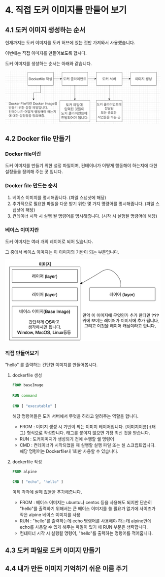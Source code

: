 # 4. 직접 도커 이미지를 만들어 보기

## 4.1 도커 이미지 생성하는 순서

현재까지는 도커 이미지를 도커 허브에 있는 것만 가져와서 사용했습니다.

이번에는 직접 이미지를 만들어보도록 합시다.



도커 이미지를 생성하는 순서는 아래와 같습니다.

![image-20210817012325512](../images/section04/how_to_make_docker_image.png)



## 4.2 Docker file 만들기

### Docker file이란

도커 이미지를 만들기 위한 설정 파일이며, 컨테이너가 어떻게 행동해야 하는지에 대한 설정들을 정의해 주는 곳 입니다.



### Docker file 만드는 순서

1. 베이스 이미지를 명시해줍니다. (파일 스냅샷에 해당)
2. 추가적으로 필요한 파일을 다운 받기 위한 몇 가지 명령어를 명시해줍니다. (파일 스냅샷에 해당)
3. 컨테이너 시작 시 실행 될 명령어를 명시해줍니다. (시작 시 실행될 명령어에 해당)



### 베이스 이미지란

도커 이미지는 여러 개의 레이어로 되어 있습니다.

그 중에서 베이스 이미지는 이 이미지의 기반이 되는 부분입니다.

![image-20210817013201498](../images/section04/base_image.png)



### 직접 만들어보기

"hello" 를 출력하는 간단한 이미지를 만들어봅시다.

1. dockerfile 생성

   ```dockerfile
   FROM baseImage
   
   RUN command
   
   CMD [ "executable" ]
   ```

   해당 명령어들은 도커 서버에서 무엇을 하라고 알려주는 역할을 합니다.

   * FROM : 이미지 생성 시 기반이 되는 이미지 레이어입니다. {이미지이름}:{태그} 형식으로 작성합니다. 태그를 붙이지 않으면 가장 최신 것을 받습니다.
   * RUN : 도커이미지가 생성되기 전에 수행할 쉘 명령어
   * CMD : 컨테이너가 시작되었을 때 실행할 실행 파일 또는 셀 스크립트입니다. 해당 명령어는 Dockerfile내 1회만 사용할 수 있습니다.

2. dockerfile 작성

   ```dockerfile
   FROM alpine
   
   CMD [ "echo", "hello" ]
   ```

   이제 각각에 실제 값들을 추가해줍니다.

   * FROM : 베이스 이미지는 ubuntu나 centos 등을 사용해도 되지만 단순히 "hello"를 출력하기 위해서는 큰 베이스 이미지를 쓸 필요가 없기에 사이즈가 작은 alpine 베이스 이미지를 사용
   * RUN : "hello"를 출력하는데 echo 명령어를 사용해야 하는데 alpine안에 echo를 사용할 수 있게 해주는 파일이 있기 에 RUN 부분은 생략합니다.
   * 컨테이너 시작 시 실행될 명령어, "hello"를 출력하는 명령어를 적어줍니다.



## 4.3 도커 파일로 도커 이미지 만들기



## 4.4 내가 만든 이미지 기억하기 쉬운 이름 주기
